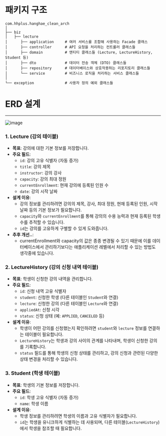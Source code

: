 # 패키지 구조
```
com.hhplus.hanghae_clean_arch
│
├── biz
│   ├── lecture
│      ├── application     # 여러 서비스를 조합해 사용하는 Facade 클래스
│      ├── controller      # API 요청을 처리하는 컨트롤러 클래스들
│      ├── domain          # 엔티티 클래스들 (Lecture, LectureHistory, Student 등)
│      ├── dto             # 데이터 전송 객체 (DTO) 클래스들
│      ├── repository      # 데이터베이스와 상호작용하는 리포지토리 클래스들
│      └── service         # 비즈니스 로직을 처리하는 서비스 클래스들
│
└── exception              # 사용자 정의 예외 클래스들
```


# ERD 설계
---
![image](https://github.com/user-attachments/assets/51898f2a-7fe8-40e1-85ac-ef916d08883a)

### 1. **Lecture (강의 테이블)**

- **목표**: 강의에 대한 기본 정보를 저장합니다.
- **주요 필드**:
    - `id`: 강의 고유 식별자 (자동 증가)
    - `title`: 강의 제목
    - `instructor`: 강의 강사
    - `capacity`: 강의 최대 정원
    - `currentEnrollment`: 현재 강의에 등록된 인원 수
    - `date`: 강의 시작 날짜
- **설계 이유**:
    - 강의 정보를 관리하려면 강의의 제목, 강사, 최대 정원, 현재 등록된 인원, 시작 날짜 등의 기본 정보가 필요합니다.
    - `capacity`와 `currentEnrollment`를 통해 강의의 수용 능력과 현재 등록된 학생 수를 추적할 수 있습니다.
    - `id`는 강의를 고유하게 구별할 수 있게 도와줍니다.
- **추후 개선..**:
    - currentEnrollment와 capacity의 값은 종종 변경될 수 있기 때문에 이를 데이터베이스에서 관리하기보다는 애플리케이션 레벨에서 처리할 수 있는 방법도 생각중에 있습니다.

### 2. **LectureHistory (강의 신청 내역 테이블)**

- **목표**: 학생이 신청한 강의 내역을 관리합니다.
- **주요 필드**:
    - `id`: 신청 내역 고유 식별자
    - `student`: 신청한 학생 (다른 테이블인 `Student`와 연결)
    - `lecture`: 신청한 강의 (다른 테이블인 `Lecture`와 연결)
    - `appliedAt`: 신청 시각
    - `status`: 신청 상태 (예: `APPLIED`, `CANCELED` 등)
- **설계 이유**:
    - 학생이 어떤 강의를 신청했는지 확인하려면 `student`와 `lecture` 정보를 연결하는 테이블이 필요합니다.
    - `LectureHistory`는 학생과 강의 사이의 관계를 나타내며, 학생이 신청한 강의를 기록합니다.
    - `status` 필드를 통해 학생의 신청 상태를 관리하고, 강의 신청과 관련된 다양한 상태 변경을 처리할 수 있습니다.

### 3. **Student (학생 테이블)**

- **목표**: 학생의 기본 정보를 저장합니다.
- **주요 필드**:
    - `id`: 학생 고유 식별자 (자동 증가)
    - `name`: 학생 이름
- **설계 이유**:
    - 학생 정보를 관리하려면 학생의 이름과 고유 식별자가 필요합니다.
    - `id`는 학생을 유니크하게 식별하는 데 사용되며, 다른 테이블(`LectureHistory`)에서 학생을 참조할 때 필요합니다.
